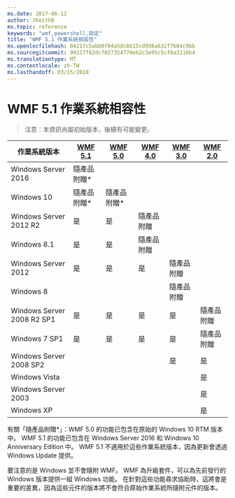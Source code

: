 ```yaml
---
ms.date: 2017-06-12
author: JKeithB
ms.topic: reference
keywords: "wmf,powershell,設定"
title: "WMF 5.1 作業系統相容性"
ms.openlocfilehash: 04217c5abb0f04a5dc6b15cd956a632f7b84c9bb
ms.sourcegitcommit: 99227f62dcf827354770eb2c3e95c5cf6a3118b4
ms.translationtype: MT
ms.contentlocale: zh-TW
ms.lasthandoff: 03/15/2018
---
```

# <a name="wmf-51-operating-system-compatibility"></a>WMF 5.1 作業系統相容性 #

> 注意：本資訊尚屬初始版本，後續有可能變更。

| 作業系統版本 | [WMF 5.1](https://aka.ms/wmf51download) | [WMF 5.0](https://aka.ms/wmf5download) | [WMF 4.0](https://aka.ms/wmf4download) |  [WMF 3.0](https://aka.ms/wmf3download) | [WMF 2.0](https://aka.ms/wmf2download) |
| ------------------------ | ----------- | ----------- | ----------- | ------------ |  ------------- |
| Windows Server 2016 | 隨產品附贈* |  |  |  |  |
| Windows 10 | 隨產品附贈* | 隨產品附贈*  | | | |  
| Windows Server 2012 R2| 是 | 是 | 隨產品附贈 |  |  |
| Windows 8.1 | 是 | 是 |  隨產品附贈 |  |  |
| Windows Server 2012 | 是 | 是 | 是 |  隨產品附贈 | |
| Windows 8 |  |  |  | 隨產品附贈 | |
| Windows Server 2008 R2 SP1 | 是 | 是 | 是 |  是| 隨產品附贈 |
| Windows 7 SP1  | 是 | 是 | 是 | 是 | 隨產品附贈 |
| Windows Server 2008 SP2 | | | | 是 | 是 |
| Windows Vista | | | | | 是 |
| Windows Server 2003| | | |  | 是 |
| Windows XP | | | |  | 是 |


有關「隨產品附贈*」：WMF 5.0 的功能已包含在原始的 Windows 10 RTM 版本中。
WMF 5.1 的功能已包含在 Windows Server 2016 和 Windows 10 Anniversary Edition 中。 WMF 5.1 不適用於這些作業系統版本，因為更新會透過 Windows Update 提供。


要注意的是 Windows 並不會隨附 WMF。 WMF 為升級套件，可以為先前發行的 Windows 版本提供一組 Windows 功能。 在針對這些功能尋求協助時，這將會是重要的差異，因為這些元件的版本將不會符合原始作業系統所隨附元件的版本。

